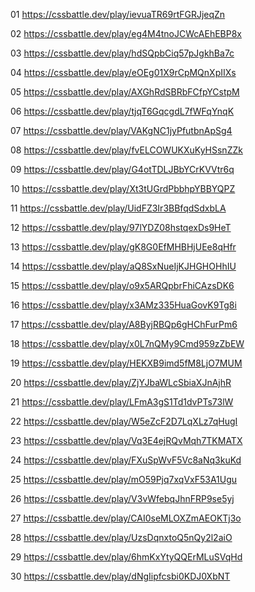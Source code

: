 01 https://cssbattle.dev/play/ievuaTR69rtFGRJjeqZn

02 https://cssbattle.dev/play/eg4M4tnoJCWcAEhEBP8x

03 https://cssbattle.dev/play/hdSQpbCiq57pJgkhBa7c

04 https://cssbattle.dev/play/eOEg01X9rCpMQnXpIIXs

05 https://cssbattle.dev/play/AXGhRdSBRbFCfpYCstpM

06 https://cssbattle.dev/play/tjqT6GqcgdL7fWFqYnqK

07 https://cssbattle.dev/play/VAKgNC1jyPfutbnApSg4

08 https://cssbattle.dev/play/fvELCOWUKXuKyHSsnZZk

09 https://cssbattle.dev/play/G4otTDLJBbYCrKVVtr6q

10 https://cssbattle.dev/play/Xt3tUGrdPbbhpYBBYQPZ

11 https://cssbattle.dev/play/UidFZ3Ir3BBfqdSdxbLA

12 https://cssbattle.dev/play/97lYDZ08hstqexDs9HeT

13 https://cssbattle.dev/play/gK8G0EfMHBHjUEe8qHfr

14 https://cssbattle.dev/play/aQ8SxNueIjKJHGHOHhIU

15 https://cssbattle.dev/play/o9x5ARQpbrFhiCAzsDK6

16 https://cssbattle.dev/play/x3AMz335HuaGovK9Tg8i

17 https://cssbattle.dev/play/A8ByjRBQp6gHChFurPm6

18 https://cssbattle.dev/play/x0L7nQMy9Cmd959zZbEW

19 https://cssbattle.dev/play/HEKXB9imd5fM8LjO7MUM

20 https://cssbattle.dev/play/ZjYJbaWLcSbiaXJnAjhR

21 https://cssbattle.dev/play/LFmA3gS1Td1dvPTs73lW

22 https://cssbattle.dev/play/W5eZcF2D7LqXLz7qHugI

23 https://cssbattle.dev/play/Vq3E4ejRQvMqh7TKMATX

24 https://cssbattle.dev/play/FXuSpWvF5Vc8aNq3kuKd

25 https://cssbattle.dev/play/mO59Pjq7xqVxF53A1Ugu

26 https://cssbattle.dev/play/V3vWfebqJhnFRP9se5yj

27 https://cssbattle.dev/play/CAI0seMLOXZmAEOKTj3o

28 https://cssbattle.dev/play/UzsDqnxtoQ5nQy2l2aiO

29 https://cssbattle.dev/play/6hmKxYtyQQErMLuSVqHd

30 https://cssbattle.dev/play/dNgIipfcsbi0KDJ0XbNT
